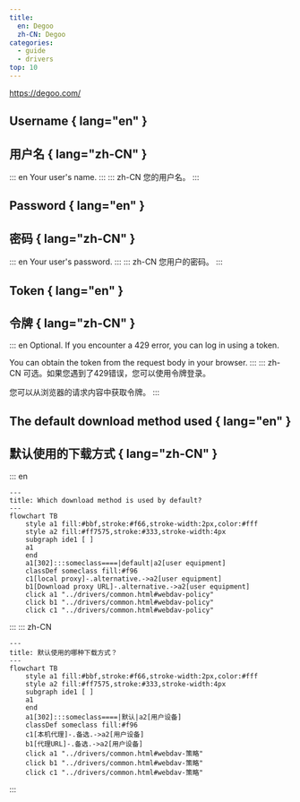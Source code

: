 ```yaml
---
title:
  en: Degoo
  zh-CN: Degoo
categories:
  - guide
  - drivers
top: 10
---
```


https://degoo.com/

## Username { lang="en" }

## 用户名 { lang="zh-CN" }

::: en
Your user's name.
:::
::: zh-CN
您的用户名。
:::

## Password { lang="en" }

## 密码 { lang="zh-CN" }

::: en
Your user's password.
:::
::: zh-CN
您用户的密码。
:::

## Token { lang="en" }

## 令牌 { lang="zh-CN" }

::: en
Optional. If you encounter a 429 error, you can log in using a token.

You can obtain the token from the request body in your browser.
:::
::: zh-CN
可选。如果您遇到了429错误，您可以使用令牌登录。

您可以从浏览器的请求内容中获取令牌。
:::

## The default download method used { lang="en" }

## 默认使用的下载方式 { lang="zh-CN" }

::: en

```mermaid
---
title: Which download method is used by default?
---
flowchart TB
    style a1 fill:#bbf,stroke:#f66,stroke-width:2px,color:#fff
    style a2 fill:#ff7575,stroke:#333,stroke-width:4px
    subgraph ide1 [ ]
    a1
    end
    a1[302]:::someclass====|default|a2[user equipment]
    classDef someclass fill:#f96
    c1[local proxy]-.alternative.->a2[user equipment]
    b1[Download proxy URL]-.alternative.->a2[user equipment]
    click a1 "../drivers/common.html#webdav-policy"
    click b1 "../drivers/common.html#webdav-policy"
    click c1 "../drivers/common.html#webdav-policy"
```

:::
::: zh-CN

```mermaid
---
title: 默认使用的哪种下载方式？
---
flowchart TB
    style a1 fill:#bbf,stroke:#f66,stroke-width:2px,color:#fff
    style a2 fill:#ff7575,stroke:#333,stroke-width:4px
    subgraph ide1 [ ]
    a1
    end
    a1[302]:::someclass====|默认|a2[用户设备]
    classDef someclass fill:#f96
    c1[本机代理]-.备选.->a2[用户设备]
    b1[代理URL]-.备选.->a2[用户设备]
    click a1 "../drivers/common.html#webdav-策略"
    click b1 "../drivers/common.html#webdav-策略"
    click c1 "../drivers/common.html#webdav-策略"
```

:::
